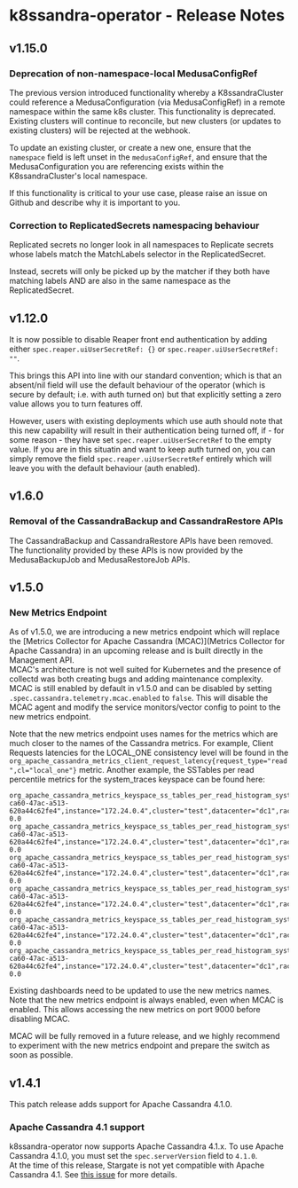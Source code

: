 # k8ssandra-operator - Release Notes

## v1.15.0

### Deprecation of non-namespace-local MedusaConfigRef

The previous version introduced functionality whereby a K8ssandraCluster could reference a MedusaConfiguration (via MedusaConfigRef) in a remote namespace within the same k8s cluster. This functionality is deprecated. Existing clusters will continue to reconcile, but new clusters (or updates to existing clusters) will be rejected at the webhook.

To update an existing cluster, or create a new one, ensure that the `namespace` field is left unset in the `medusaConfigRef`, and ensure that the MedusaConfiguration you are referencing exists within the K8ssandraCluster's local namespace. 

If this functionality is critical to your use case, please raise an issue on Github and describe why it is important to you.

### Correction to ReplicatedSecrets namespacing behaviour

Replicated secrets no longer look in all namespaces to Replicate secrets whose labels match the MatchLabels selector in the ReplicatedSecret.

Instead, secrets will only be picked up by the matcher if they both have matching labels AND are also in the same namespace as the ReplicatedSecret.

## v1.12.0

It is now possible to disable Reaper front end authentication by adding either `spec.reaper.uiUserSecretRef: {}` or `spec.reaper.uiUserSecretRef: ""`. 

This brings this API into line with our standard convention; which is that an absent/nil field will use the default behaviour of the operator (which is secure by default; i.e. with auth turned on) but that explicitly setting a zero value allows you to turn features off.

However, users with existing deployments which use auth should note that this new capability will result in their authentication being turned off, if - for some reason - they have set `spec.reaper.uiUserSecretRef` to the empty value. If you are in this situatin and want to keep auth turned on, you can simply remove the field `spec.reaper.uiUserSecretRef` entirely which will leave you with the default behaviour (auth enabled).

## v1.6.0

### Removal of the CassandraBackup and CassandraRestore APIs

The CassandraBackup and CassandraRestore APIs have been removed. The functionality provided by these APIs is now provided by the MedusaBackupJob and MedusaRestoreJob APIs.

## v1.5.0


### New Metrics Endpoint

As of v1.5.0, we are introducing a new metrics endpoint which will replace the [Metrics Collector for Apache Cassandra (MCAC)](Metrics Collector for Apache Cassandra) in an upcoming release and is built directly in the Management API.  
MCAC's architecture is not well suited for Kubernetes and the presence of collectd was both creating bugs and adding maintenance complexity.  
MCAC is still enabled by default in v1.5.0 and can be disabled by setting `.spec.cassandra.telemetry.mcac.enabled` to `false`. This will disable the MCAC agent and modify the service monitors/vector config to point to the new metrics endpoint.  

Note that the new metrics endpoint uses names for the metrics which are much closer to the names of the Cassandra metrics. For example, Client Requests latencies for the LOCAL_ONE consistency level will be found in the `org_apache_cassandra_metrics_client_request_latency{request_type="read",cl="local_one"}` metric.
Another example, the SSTables per read percentile metrics for the system_traces keyspace can be found here:

```
org_apache_cassandra_metrics_keyspace_ss_tables_per_read_histogram_system_traces{host="0782cc86-ca60-47ac-a513-620a44c62fe4",instance="172.24.0.4",cluster="test",datacenter="dc1",rack="default",quantile="0.5",} 0.0
org_apache_cassandra_metrics_keyspace_ss_tables_per_read_histogram_system_traces{host="0782cc86-ca60-47ac-a513-620a44c62fe4",instance="172.24.0.4",cluster="test",datacenter="dc1",rack="default",quantile="0.75",} 0.0
org_apache_cassandra_metrics_keyspace_ss_tables_per_read_histogram_system_traces{host="0782cc86-ca60-47ac-a513-620a44c62fe4",instance="172.24.0.4",cluster="test",datacenter="dc1",rack="default",quantile="0.95",} 0.0
org_apache_cassandra_metrics_keyspace_ss_tables_per_read_histogram_system_traces{host="0782cc86-ca60-47ac-a513-620a44c62fe4",instance="172.24.0.4",cluster="test",datacenter="dc1",rack="default",quantile="0.98",} 0.0
org_apache_cassandra_metrics_keyspace_ss_tables_per_read_histogram_system_traces{host="0782cc86-ca60-47ac-a513-620a44c62fe4",instance="172.24.0.4",cluster="test",datacenter="dc1",rack="default",quantile="0.99",} 0.0
org_apache_cassandra_metrics_keyspace_ss_tables_per_read_histogram_system_traces{host="0782cc86-ca60-47ac-a513-620a44c62fe4",instance="172.24.0.4",cluster="test",datacenter="dc1",rack="default",quantile="0.999",} 0.0
```

Existing dashboards need to be updated to use the new metrics names. Note that the new metrics endpoint is always enabled, even when MCAC is enabled. This allows accessing the new metrics on port 9000 before disabling MCAC.

MCAC will be fully removed in a future release, and we highly recommend to experiment with the new metrics endpoint and prepare the switch as soon as possible.

## v1.4.1

This patch release adds support for Apache Cassandra 4.1.0.

### Apache Cassandra 4.1 support

k8ssandra-operator now supports Apache Cassandra 4.1.x. To use Apache Cassandra 4.1.0, you must set the `spec.serverVersion` field to `4.1.0`.  
At the time of this release, Stargate is not yet compatible with Apache Cassandra 4.1. See [this issue](https://github.com/stargate/stargate/issues/2311) for more details.